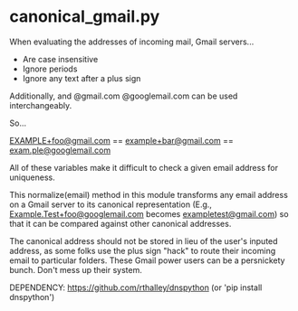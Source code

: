 canonical_gmail.py
===============

When evaluating the addresses of incoming mail, Gmail servers...
- Are case insensitive
- Ignore periods
- Ignore any text after a plus sign

Additionally, and @gmail.com  @googlemail.com can be used interchangeably.

So...

EXAMPLE+foo@gmail.com == example+bar@gmail.com == exam.ple@googlemail.com

All of these variables make it difficult to check a given email address for uniqueness.

This normalize(email) method in this module transforms any email address on a Gmail server to its 
canonical representation  (E.g., Example.Test+foo@googlemail.com becomes exampletest@gmail.com) 
so that it can be compared against other canonical addresses.

The canonical address should not be stored in lieu of the user's inputed address, as some
folks use the plus sign "hack" to route their incoming email to particular folders. These
Gmail power users can be a persnickety bunch. Don't mess up their system.

DEPENDENCY: https://github.com/rthalley/dnspython (or 'pip install dnspython')
